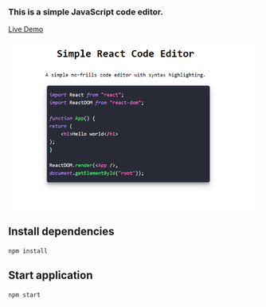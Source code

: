 

### This is a simple JavaScript code editor.

[Live Demo](https://react-code-editor-inky.vercel.app/)

![Screenshot](Screenshot.png)



## Install dependencies

```
npm install
```

## Start application

```
npm start
```
